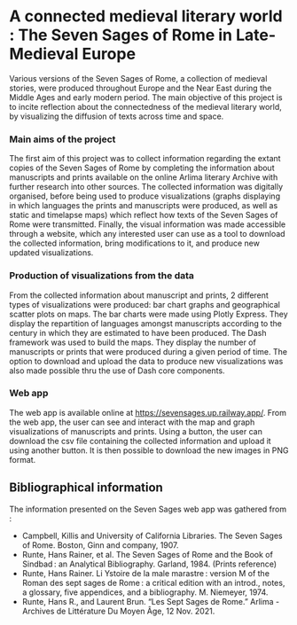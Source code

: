 # A connected medieval literary world : The Seven Sages of Rome in Late-Medieval Europe 

Various versions of the Seven Sages of Rome, a collection of medieval stories, were produced throughout Europe and the Near East 
during the Middle Ages and early modern period. The main objective of this project is to incite reflection about the connectedness 
of the medieval literary world, by visualizing the diffusion of texts across time and space.

### Main aims of the project
The first aim of this project was to collect information regarding the extant copies of the Seven Sages of Rome by completing
the information about manuscripts and prints available on the online Arlima literary Archive  with further research into other
sources. The collected information was digitally organised, before being used to produce visualizations (graphs displaying in which 
languages the prints and manuscripts were produced, as well as static and timelapse maps) which reflect how texts of the Seven Sages 
of Rome were transmitted. Finally, the visual information was made accessible through a website, which any interested user can use 
as a tool to download the collected information, bring modifications to it, and produce new updated visualizations.

### Production of visualizations from the data
From the collected information about manuscript and prints, 2 different types of visualizations were produced: bar chart graphs and geographical scatter plots on maps. 
The bar charts were made using Plotly Express. They display the repartition of languages amongst manuscripts according to the century in which they are estimated to have been produced. 
The Dash  framework was used to build the maps. They display the number of manuscripts or prints that were produced during a given period of time. 
The option to download and upload the data to produce new visualizations was also made possible thru the use of Dash core components. 

### Web app
The web app is available online at https://sevensages.up.railway.app/.
From the web app, the user can see and interact with the map and graph visualizations of manuscripts and prints.
Using a button, the user can download the csv file containing the collected information and upload it using another button. It is then possible to download the new images in PNG format. 

## Bibliographical information
The information presented on the Seven Sages web app was gathered from :
- Campbell, Killis and University of California Libraries. The Seven Sages of Rome. Boston, Ginn and company, 1907.
- Runte, Hans Rainer, et al. The Seven Sages of Rome and the Book of Sindbad : an Analytical Bibliography. Garland, 1984. (Prints reference)
- Runte, Hans Rainer. Li Ystoire de la male marastre : version M of the Roman des sept sages de Rome : a critical edition with an introd., notes, a glossary, five appendices, and a bibliography. M. Niemeyer, 1974.
- Runte, Hans R., and Laurent Brun. “Les Sept Sages de Rome.” Arlima - Archives de Littérature Du Moyen Âge, 12 Nov. 2021.
